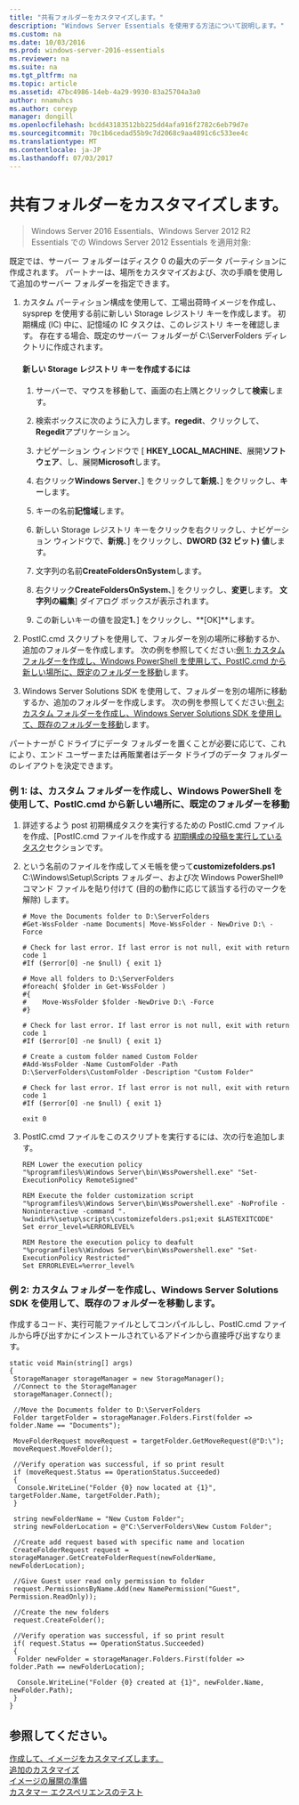 ```yaml
---
title: "共有フォルダーをカスタマイズします。"
description: "Windows Server Essentials を使用する方法について説明します。"
ms.custom: na
ms.date: 10/03/2016
ms.prod: windows-server-2016-essentials
ms.reviewer: na
ms.suite: na
ms.tgt_pltfrm: na
ms.topic: article
ms.assetid: 47bc4986-14eb-4a29-9930-83a25704a3a0
author: nnamuhcs
ms.author: coreyp
manager: dongill
ms.openlocfilehash: bcdd43183512bb225dd4afa916f2782c6eb79d7e
ms.sourcegitcommit: 70c1b6cedad55b9c7d2068c9aa4891c6c533ee4c
ms.translationtype: MT
ms.contentlocale: ja-JP
ms.lasthandoff: 07/03/2017
---
```

# <a name="customize-shared-folders"></a>共有フォルダーをカスタマイズします。

>Windows Server 2016 Essentials、Windows Server 2012 R2 Essentials での Windows Server 2012 Essentials を適用対象:

既定では、サーバー フォルダーはディスク 0 の最大のデータ パーティションに作成されます。 パートナーは、場所をカスタマイズおよび、次の手順を使用して追加のサーバー フォルダーを指定できます。  
  
1.  カスタム パーティション構成を使用して、工場出荷時イメージを作成し、sysprep を使用する前に新しい Storage レジストリ キーを作成します。 初期構成 (IC) 中に、記憶域の IC タスクは、このレジストリ キーを確認します。 存在する場合、既定のサーバー フォルダーが C:\ServerFolders ディレクトリに作成されます。  
  
    #### <a name="to-create-a-new-storage-registry-key"></a>新しい Storage レジストリ キーを作成するには  
  
    1.  サーバーで、マウスを移動して、画面の右上隅とクリックして**検索**します。  
  
    2.  検索ボックスに次のように入力します。**regedit**、クリックして、**Regedit**アプリケーション。  
  
    3.  ナビゲーション ウィンドウで [ **HKEY_LOCAL_MACHINE**、展開**ソフトウェア**、し、展開**Microsoft**します。  
  
    4.  右クリック**Windows Server**、] をクリックして**新規**、] をクリックし、**キー**します。  
  
    5.  キーの名前**記憶域**します。  
  
    6.  新しい Storage レジストリ キーをクリックを右クリックし、ナビゲーション ウィンドウで、**新規**、] をクリックし、**DWORD (32 ビット) 値**します。  
  
    7.  文字列の名前**CreateFoldersOnSystem**します。  
  
    8.  右クリック**CreateFoldersOnSystem**、] をクリックし、**変更**します。 **文字列の編集**] ダイアログ ボックスが表示されます。  
  
    9. この新しいキーの値を設定**1**、] をクリックし、**[OK]**します。  
  
2.  PostIC.cmd スクリプトを使用して、フォルダーを別の場所に移動するか、追加のフォルダーを作成します。 次の例を参照してください:[例 1: カスタム フォルダーを作成し、Windows PowerShell を使用して、PostIC.cmd から新しい場所に、既定のフォルダーを移動](Customize-Shared-Folders.md#BKMK_Example1)します。  
  
3.  Windows Server Solutions SDK を使用して、フォルダーを別の場所に移動するか、追加のフォルダーを作成します。 次の例を参照してください:[例 2: カスタム フォルダーを作成し、Windows Server Solutions SDK を使用して、既存のフォルダーを移動](Customize-Shared-Folders.md#BKMK_Example2)します。  
  
 パートナーが C ドライブにデータ フォルダーを置くことが必要に応じて、これにより、エンド ユーザーまたは再販業者はデータ ドライブのデータ フォルダーのレイアウトを決定できます。  
  
###  <a name="BKMK_Example1"></a>例 1: は、カスタム フォルダーを作成し、Windows PowerShell を使用して、PostIC.cmd から新しい場所に、既定のフォルダーを移動  
  
1.  詳述するよう post 初期構成タスクを実行するための PostIC.cmd ファイルを作成、[PostIC.cmd ファイルを作成する [初期構成の投稿を実行しているタスク](Create-the-PostIC.cmd-File-for-Running-Post-Initial-Configuration-Tasks.md)セクションです。  
  
2.  という名前のファイルを作成してメモ帳を使って**customizefolders.ps1** C:\Windows\Setup\Scripts フォルダー、および次 Windows PowerShell® コマンド ファイルを貼り付けて (目的の動作に応じて該当する行のマークを解除) します。  
  
    ```  
    # Move the Documents folder to D:\ServerFolders  
    #Get-WssFolder -name Documents| Move-WssFolder - NewDrive D:\ -Force  
  
    # Check for last error. If last error is not null, exit with return code 1  
    #If ($error[0] -ne $null) { exit 1}   
  
    # Move all folders to D:\ServerFolders  
    #foreach( $folder in Get-WssFolder )  
    #{  
    #    Move-WssFolder $folder -NewDrive D:\ -Force  
    #}  
  
    # Check for last error. If last error is not null, exit with return code 1  
    #If ($error[0] -ne $null) { exit 1}   
  
    # Create a custom folder named Custom Folder  
    #Add-WssFolder -Name CustomFolder -Path D:\ServerFolders\CustomFolder -Description "Custom Folder"  
  
    # Check for last error. If last error is not null, exit with return code 1  
    #If ($error[0] -ne $null) { exit 1}   
  
    exit 0  
    ```  
  
3.  PostIC.cmd ファイルをこのスクリプトを実行するには、次の行を追加します。  
  
    ```  
    REM Lower the execution policy  
    "%programfiles%\Windows Server\bin\WssPowershell.exe" "Set-ExecutionPolicy RemoteSigned"  
  
    REM Execute the folder customization script  
    "%programfiles%\Windows Server\bin\WssPowershell.exe" -NoProfile -Noninteractive -command ". %windir%\setup\scripts\customizefolders.ps1;exit $LASTEXITCODE"  
    Set error_level=%ERRORLEVEL%  
  
    REM Restore the execution policy to deafult  
    "%programfiles%\Windows Server\bin\WssPowershell.exe" "Set-ExecutionPolicy Restricted"  
    Set ERRORLEVEL=%error_level%  
    ```  
  
###  <a name="BKMK_Example2"></a>例 2: カスタム フォルダーを作成し、Windows Server Solutions SDK を使用して、既存のフォルダーを移動します。  
 作成するコード、実行可能ファイルとしてコンパイルしし、PostIC.cmd ファイルから呼び出すかにインストールされているアドインから直接呼び出すなります。  
  
```  
static void Main(string[] args)  
{  
 StorageManager storageManager = new StorageManager();  
 //Connect to the StorageManager  
 storageManager.Connect();  
  
 //Move the Documents folder to D:\ServerFolders  
 Folder targetFolder = storageManager.Folders.First(folder => folder.Name == "Documents");  
  
 MoveFolderRequest moveRequest = targetFolder.GetMoveRequest(@"D:\");  
 moveRequest.MoveFolder();  
  
 //Verify operation was successful, if so print result  
 if (moveRequest.Status == OperationStatus.Succeeded)  
 {  
  Console.WriteLine("Folder {0} now located at {1}", targetFolder.Name, targetFolder.Path);  
 }  
  
 string newFolderName = "New Custom Folder";  
 string newFolderLocation = @"C:\ServerFolders\New Custom Folder";  
  
 //Create add request based with specific name and location  
 CreateFolderRequest request = storageManager.GetCreateFolderRequest(newFolderName, newFolderLocation);  
  
 //Give Guest user read only permission to folder  
 request.PermissionsByName.Add(new NamePermission("Guest", Permission.ReadOnly));  
  
 //Create the new folders  
 request.CreateFolder();  
  
 //Verify operation was successful, if so print result  
 if( request.Status == OperationStatus.Succeeded)  
 {  
  Folder newFolder = storageManager.Folders.First(folder => folder.Path == newFolderLocation);  
  
  Console.WriteLine("Folder {0} created at {1}", newFolder.Name, newFolder.Path);  
 }  
}  
```  
  
## <a name="see-also"></a>参照してください。  
 [作成して、イメージをカスタマイズします。](Creating-and-Customizing-the-Image.md)   
 [追加のカスタマイズ](Additional-Customizations.md)   
 [イメージの展開の準備](Preparing-the-Image-for-Deployment.md)   
 [カスタマー エクスペリエンスのテスト](Testing-the-Customer-Experience.md)